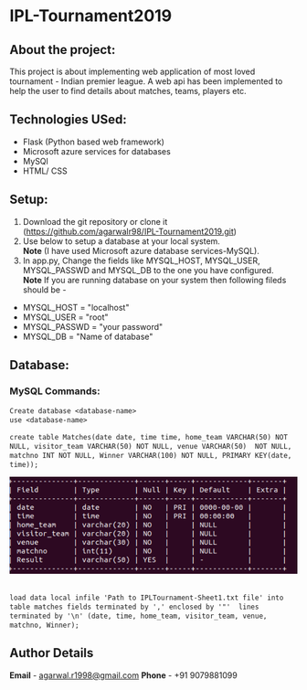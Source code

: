 # IPL-Tournament2019

## About the project:
This project is about implementing web application of most loved tournament - Indian premier league. A web api has been implemented to help the user to find details about matches, teams, players etc.

## Technologies USed:
* Flask (Python based web framework)
* Microsoft azure services for databases
* MySQl
* HTML/ CSS

## Setup:
1. Download the git repository or clone it (https://github.com/agarwalr98/IPL-Tournament2019.git)
2. Use below to setup a database at your local system.<br/>
**Note** (I have used Microsoft azure database services-MySQL).
3. In app.py, Change the fields like MYSQL_HOST, MYSQL_USER, MYSQL_PASSWD and MYSQL_DB to the one you have configured.<br/>
**Note** If you are running database on your system then following fileds should be -
- MYSQL_HOST = "localhost"
- MYSQL_USER = "root"
- MYSQL_PASSWD = "your password"
- MYSQL_DB = "Name of database"

## Database:
### MySQL Commands:
```
Create database <database-name>
use <database-name>
```
```
create table Matches(date date, time time, home_team VARCHAR(50) NOT NULL, visitor_team VARCHAR(50) NOT NULL, venue VARCHAR(50)  NOT NULL, matchno INT NOT NULL, Winner VARCHAR(100) NOT NULL, PRIMARY KEY(date, time));
```
![Schema Table](/images/DESC-Table.png)


```

load data local infile 'Path to IPLTournament-Sheet1.txt file' into table matches fields terminated by ',' enclosed by '"'  lines terminated by '\n' (date, time, home_team, visitor_team, venue, matchno, Winner);
```


## Author Details
**Email** - agarwal.r1998@gmail.com
**Phone** - +91 9079881099

